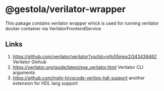 # @gestola/verilator-wrapper

This pakage contains verilator wrapper whick is used for running verilator docker container via VerilatorFrontendService

## Links

1. <https://github.com/verilator/verilator?ysclid=mfp55mpx2i343436462> Verilator Ginhub
2. <https://verilator.org/guide/latest/exe_verilator.html> Verilator CLI arguments
3. <https://github.com/mshr-h/vscode-verilog-hdl-support> another extension for HDL lang support
